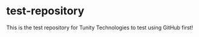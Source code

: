test-repository
===============

This is the test repository for Tunity Technologies to test using GitHub first!
